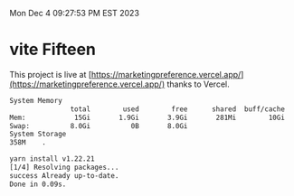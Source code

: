 Mon Dec  4 09:27:53 PM EST 2023

# vite Fifteen


This project is live at [https://marketingpreference.vercel.app/](https://marketingpreference.vercel.app/) thanks to Vercel.

```bash
System Memory
               total        used        free      shared  buff/cache   available
Mem:            15Gi       1.9Gi       3.9Gi       281Mi        10Gi        13Gi
Swap:          8.0Gi          0B       8.0Gi
System Storage
358M	.
```
```bash
yarn install v1.22.21
[1/4] Resolving packages...
success Already up-to-date.
Done in 0.09s.
```
